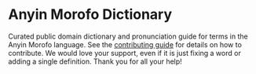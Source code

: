 
# Anyin Morofo Dictionary

Curated public domain dictionary and pronunciation guide for terms in the Anyin Morofo language. See the [contributing guide](https://github.com/drumworkteam/term/blob/make/.github/contributing.md) for details on how to contribute. We would love your support, even if it is just fixing a word or adding a single definition. Thank you for all your help!